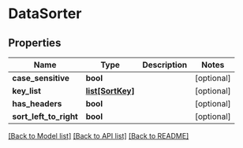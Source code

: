 # DataSorter

## Properties
Name | Type | Description | Notes
------------ | ------------- | ------------- | -------------
**case_sensitive** | **bool** |  | [optional] 
**key_list** | [**list[SortKey]**](SortKey.md) |  | [optional] 
**has_headers** | **bool** |  | [optional] 
**sort_left_to_right** | **bool** |  | [optional] 

[[Back to Model list]](../README.md#documentation-for-models) [[Back to API list]](../README.md#documentation-for-api-endpoints) [[Back to README]](../README.md)


